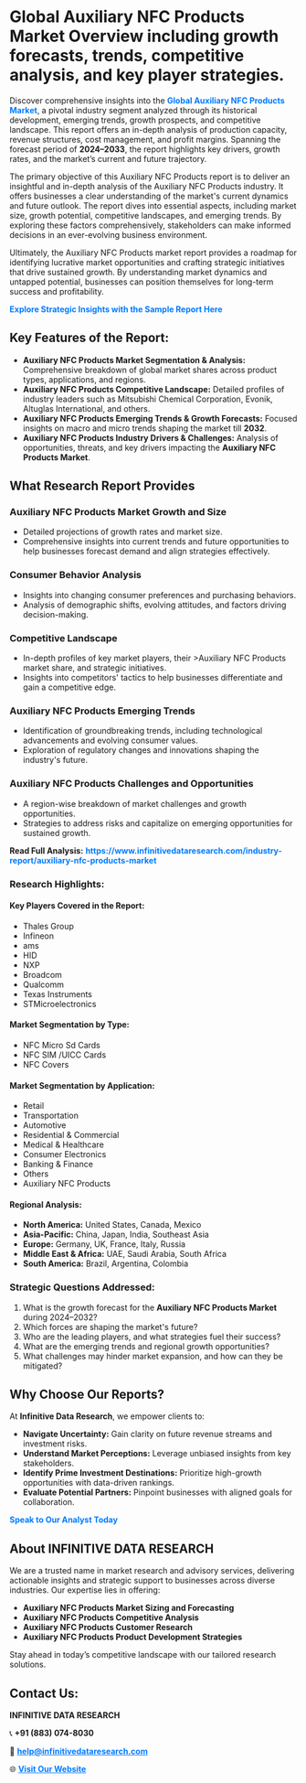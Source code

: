 <h1>Global Auxiliary NFC Products Market Overview including growth forecasts, trends, competitive analysis, and key player strategies.</h1>
<p>
Discover comprehensive insights into the 
<a href="https://www.infinitivedataresearch.com/industry-report/auxiliary-nfc-products-market" rel="dofollow" style="color: #007BFF; text-decoration: none;"><strong>Global Auxiliary NFC Products Market</strong></a>, a pivotal industry segment analyzed through its historical development, emerging trends, growth prospects, and competitive landscape. This report offers an in-depth analysis of production capacity, revenue structures, cost management, and profit margins. Spanning the forecast period of <strong>2024–2033</strong>, the report highlights key drivers, growth rates, and the market’s current and future trajectory.
</p>
<p>
The primary objective of this Auxiliary NFC Products report is to deliver an insightful and in-depth analysis of the Auxiliary NFC Products industry. It offers businesses a clear understanding of the market's current dynamics and future outlook. The report dives into essential aspects, including market size, growth potential, competitive landscapes, and emerging trends. By exploring these factors comprehensively, stakeholders can make informed decisions in an ever-evolving business environment.
</p>
<p>
Ultimately, the Auxiliary NFC Products market report provides a roadmap for identifying lucrative market opportunities and crafting strategic initiatives that drive sustained growth. By understanding market dynamics and untapped potential, businesses can position themselves for long-term success and profitability.
</p>
<p>
<a href="https://www.infinitivedataresearch.com/request-sample/reportId=103098" style="color: #007BFF; text-decoration: none;"><strong>Explore Strategic Insights with the Sample Report Here</strong></a>
</p>

<h2>Key Features of the Report:</h2>
<ul>
<li><strong>Auxiliary NFC Products Market Segmentation & Analysis:</strong> Comprehensive breakdown of global market shares across product types, applications, and regions.</li>
<li><strong>Auxiliary NFC Products Competitive Landscape:</strong> Detailed profiles of industry leaders such as Mitsubishi Chemical Corporation, Evonik, Altuglas International, and others.</li>
<li><strong>Auxiliary NFC Products Emerging Trends & Growth Forecasts:</strong> Focused insights on macro and micro trends shaping the market till <strong>2032</strong>.</li>
<li><strong>Auxiliary NFC Products Industry Drivers & Challenges:</strong> Analysis of opportunities, threats, and key drivers impacting the <strong>Auxiliary NFC Products Market</strong>.</li>
</ul>

<h2>What Research Report Provides</h2>
<h3>Auxiliary NFC Products Market Growth and Size</h3>
<ul>
<li>Detailed projections of growth rates and market size.</li>
<li>Comprehensive insights into current trends and future opportunities to help businesses forecast demand and align strategies effectively.</li>
</ul>

<h3>Consumer Behavior Analysis</h3>
<ul>
<li>Insights into changing consumer preferences and purchasing behaviors.</li>
<li>Analysis of demographic shifts, evolving attitudes, and factors driving decision-making.</li>
</ul>

<h3>Competitive Landscape</h3>
<ul>
<li>In-depth profiles of key market players, their >Auxiliary NFC Products market share, and strategic initiatives.</li>
<li>Insights into competitors' tactics to help businesses differentiate and gain a competitive edge.</li>
</ul>

<h3>Auxiliary NFC Products Emerging Trends</h3>
<ul>
<li>Identification of groundbreaking trends, including technological advancements and evolving consumer values.</li>
<li>Exploration of regulatory changes and innovations shaping the industry's future.</li>
</ul>

<h3>Auxiliary NFC Products Challenges and Opportunities</h3>
<ul>
<li>A region-wise breakdown of market challenges and growth opportunities.</li>
<li>Strategies to address risks and capitalize on emerging opportunities for sustained growth.</li>
</ul>
<p><strong>Read Full Analysis:</strong> <a href="https://www.infinitivedataresearch.com/industry-report/auxiliary-nfc-products-market" rel="dofollow" style="color: #007BFF; text-decoration: none;"><strong>https://www.infinitivedataresearch.com/industry-report/auxiliary-nfc-products-market</strong></a></p>
<h3>Research Highlights:</h3>
<h4>Key Players Covered in the Report:</h4>
<ul><li>Thales Group</li><li>Infineon</li><li>ams</li><li>HID</li><li>NXP</li><li>Broadcom</li><li>Qualcomm</li><li>Texas Instruments</li><li>STMicroelectronics</li></ul>
<h4>Market Segmentation by Type:</h4>
<ul><li>NFC Micro Sd Cards</li><li>NFC SIM /UICC Cards</li><li>NFC Covers</li></ul>
<h4>Market Segmentation by Application:</h4>
<ul><li>Retail</li><li>Transportation</li><li>Automotive</li><li>Residential &amp; Commercial</li><li>Medical &amp; Healthcare</li><li>Consumer Electronics</li><li>Banking &amp; Finance</li><li>Others</li><li>Auxiliary NFC Products</li></ul>

<h4>Regional Analysis:</h4>
<ul>
<li><strong>North America:</strong> United States, Canada, Mexico</li>
<li><strong>Asia-Pacific:</strong> China, Japan, India, Southeast Asia</li>
<li><strong>Europe:</strong> Germany, UK, France, Italy, Russia</li>
<li><strong>Middle East & Africa:</strong> UAE, Saudi Arabia, South Africa</li>
<li><strong>South America:</strong> Brazil, Argentina, Colombia</li>
</ul>

<h3>Strategic Questions Addressed:</h3>
<ol>
<li>What is the growth forecast for the <strong>Auxiliary NFC Products Market</strong> during 2024–2032?</li>
<li>Which forces are shaping the market's future?</li>
<li>Who are the leading players, and what strategies fuel their success?</li>
<li>What are the emerging trends and regional growth opportunities?</li>
<li>What challenges may hinder market expansion, and how can they be mitigated?</li>
</ol>

<h2>Why Choose Our Reports?</h2>
<p>At <strong>Infinitive Data Research</strong>, we empower clients to:</p>
<ul>
<li><strong>Navigate Uncertainty:</strong> Gain clarity on future revenue streams and investment risks.</li>
<li><strong>Understand Market Perceptions:</strong> Leverage unbiased insights from key stakeholders.</li>
<li><strong>Identify Prime Investment Destinations:</strong> Prioritize high-growth opportunities with data-driven rankings.</li>
<li><strong>Evaluate Potential Partners:</strong> Pinpoint businesses with aligned goals for collaboration.</li>
</ul>
<p><a href="https://www.infinitivedataresearch.com/industry-report/auxiliary-nfc-products-market" rel="dofollow" style="color: #007BFF; text-decoration: none;"><strong>Speak to Our Analyst Today</strong></a></p>

<h2>About INFINITIVE DATA RESEARCH</h2>
<p>We are a trusted name in market research and advisory services, delivering actionable insights and strategic support to businesses across diverse industries. Our expertise lies in offering:</p>
<ul>
<li><strong>Auxiliary NFC Products Market Sizing and Forecasting</strong></li>
<li><strong>Auxiliary NFC Products Competitive Analysis</strong></li>
<li><strong>Auxiliary NFC Products Customer Research</strong></li>
<li><strong>Auxiliary NFC Products Product Development Strategies</strong></li>
</ul>
<p>Stay ahead in today’s competitive landscape with our tailored research solutions.</p>

<h2>Contact Us:</h2>
<p><strong>INFINITIVE DATA RESEARCH</strong></p>
<p>📞 <strong>+91 (883) 074-8030</strong></p>
<p>📧 <strong><a href="mailto:help@infinitivedataresearch.com" style="color: #007BFF;">help@infinitivedataresearch.com</a></strong></p>
<p>🌐 <strong><a href="https://www.infinitivedataresearch.com" rel="dofollow" style="color: #007BFF;">Visit Our Website</a></strong></p>